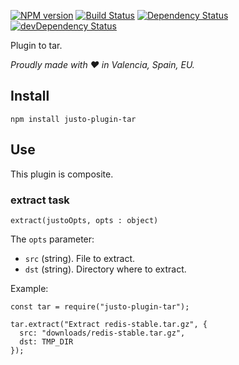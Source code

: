 [![NPM version](http://img.shields.io/npm/v/justo-plugin-tar.svg)](https://www.npmjs.org/package/justo-plugin-tar)
[![Build Status](https://travis-ci.org/justojsp/justo-plugin-tar.svg?branch=master)](https://travis-ci.org/justojsp/justo-plugin-tar)
[![Dependency Status](https://david-dm.org/justojsp/justo-plugin-tar.svg)](https://david-dm.org/justojsp/justo-plugin-tar)
[![devDependency Status](https://david-dm.org/justojsp/justo-plugin-tar/dev-status.svg)](https://david-dm.org/justojsp/justo-plugin-tar#info=devDependencies)

Plugin to tar.

*Proudly made with ♥ in Valencia, Spain, EU.*

## Install

```
npm install justo-plugin-tar
```

## Use

This plugin is composite.

### extract task

```
extract(justoOpts, opts : object)
```

The `opts` parameter:

- `src` (string). File to extract.
- `dst` (string). Directory where to extract.

Example:

```
const tar = require("justo-plugin-tar");

tar.extract("Extract redis-stable.tar.gz", {
  src: "downloads/redis-stable.tar.gz",
  dst: TMP_DIR
});
```
